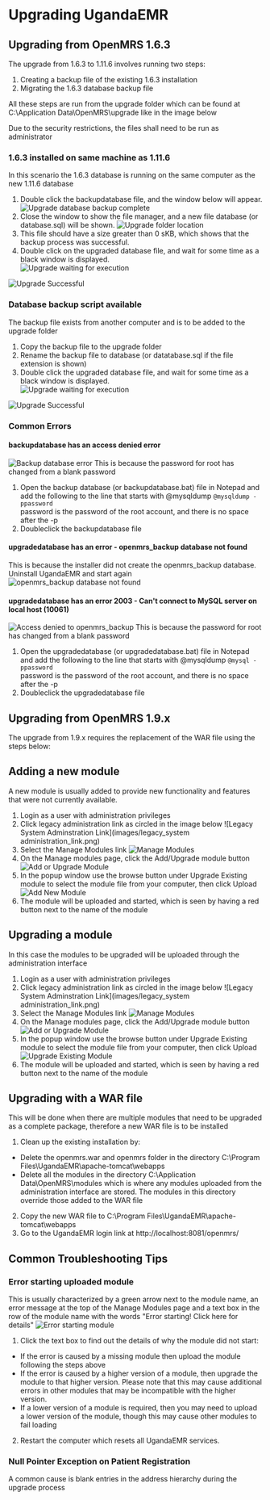 # Upgrading UgandaEMR 
## Upgrading from OpenMRS 1.6.3
The upgrade from 1.6.3 to 1.11.6 involves running two steps:
1. Creating a backup file of the existing 1.6.3 installation 
2. Migrating the 1.6.3 database backup file 

All these steps are run from the upgrade folder which can be found at C:\Application Data\OpenMRS\upgrade like in the image below 

Due to the security restrictions, the files shall need to be run as administrator 
### 1.6.3 installed on same machine as 1.11.6 
In this scenario the 1.6.3 database is running on the same computer as the new 1.11.6 database 

1. Double click the backupdatabase file, and the window below will appear. 
![Upgrade database backup complete](images/upgrade/upgrade_database_backup_completed.png)
2. Close the window to show the file manager, and a new file database (or database.sql) will be shown.
![Upgrade folder location](images/upgrade/upgrade_folder_with_backup_file.png)
3. This file should have a size greater than 0 sKB, which shows that the backup process was successful.
4. Double click on the upgraded database file, and wait for some time as a black window is displayed.   
![Upgrade waiting for execution](images/upgrade/upgrade_waiting_for_script_to_execute.png)

![Upgrade Successful](images/upgrade/upgrade_successful.png)
### Database backup script available 
The backup file exists from another computer and is to be added to the upgrade folder

1. Copy the backup file to the upgrade folder
2. Rename the backup file to database (or datatabase.sql if the file extension is shown)
3. Double click the upgraded database file, and wait for some time as a black window is displayed.   
![Upgrade waiting for execution](images/upgrade/upgrade_waiting_for_script_to_execute.png)

![Upgrade Successful](images/upgrade/upgrade_successful.png)

### Common Errors
#### backupdatabase has an access denied error
![Backup database error](images/upgrade/upgrade_backup_database_error.png)
This is because the password for root has changed from a blank password
1. Open the backup database (or backupdatabase.bat) file in Notepad and add the following to the line that starts with @mysqldump 
`@mysqldump -ppassword`  
password is the password of the root account, and there is no space after the -p
2. Doubleclick the backupdatabase file 

#### upgradedatabase has an error - openmrs_backup database not found
This is because the installer did not create the openmrs_backup database. Uninstall UgandaEMR and start again
![openmrs_backup database not found](images/upgrade/upgrade_error_openmrs_backup_not_found.png)
#### upgradedatabase has an error 2003 - Can't connect to MySQL server on local host (10061)
![Access denied to openmrs_backup](images/upgrade/upgrade_access_denied_to_openmrs_backup.png)
This is because the password for root has changed from a blank password
1. Open the upgradedatabase (or upgradedatabase.bat) file in Notepad and add the following to the line that starts with @mysqldump 
`@mysql -ppassword`  
password is the password of the root account, and there is no space after the -p
2. Doubleclick the upgradedatabase file

## Upgrading from OpenMRS 1.9.x
The upgrade from 1.9.x requires the replacement of the WAR file using the steps below:

## Adding a new module
A new module is usually added to provide new functionality and features that were not currently available. 
1. Login as a user with administration privileges
2. Click legacy administration link as circled in the image below
![Legacy System Adminstration Link](images/legacy_system administration_link.png)
3. Select the Manage Modules link 
![Manage Modules](images/manage_modules_link.png)
4. On the Manage modules page, click the Add/Upgrade module button
![Add or Upgrade Module](images/add_or_upgrade_module_button.png)
5. In the popup window use the browse button under Upgrade Existing module to select the module file from your computer, then click Upload
![Add New Module](images/upload_new_module.png)
6. The module will be uploaded and started, which is seen by having a red button next to the name of the module 

## Upgrading a module
In this case the modules to be upgraded will be uploaded through the administration interface
1. Login as a user with administration privileges
2. Click legacy administration link as circled in the image below
![Legacy System Adminstration Link](images/legacy_system administration_link.png)
3. Select the Manage Modules link 
![Manage Modules](images/manage_modules_link.png)
4. On the Manage modules page, click the Add/Upgrade module button
![Add or Upgrade Module](images/add_or_upgrade_module_button.png)
5. In the popup window use the browse button under Upgrade Existing module to select the module file from your computer, then click Upload
![Upgrade Existing Module](images/upgrade_existing_module.png)
6. The module will be uploaded and started, which is seen by having a red button next to the name of the module 

## Upgrading with a WAR file 
This will be done when there are multiple modules that need to be upgraded as a complete package, therefore a new WAR file is to be installed
1. Clean up the existing installation by: 
  * Delete the openmrs.war and openmrs folder in the directory C:\Program Files\UgandaEMR\apache-tomcat\webapps  
  * Delete all the modules in the directory C:\Application Data\OpenMRS\modules which is where any modules uploaded from the administration interface are stored. The modules in this directory override those added to the WAR file 
2. Copy the new WAR file to C:\Program Files\UgandaEMR\apache-tomcat\webapps  
3. Go to the UgandaEMR login link at http://localhost:8081/openmrs/ 

## Common Troubleshooting Tips
### Error starting uploaded module
This is usually characterized by a green arrow next to the module name, an error message at the top of the Manage Modules page and a text box in the row of the module name with the words "Error starting! Click here for details"
![Error starting module](images/error_starting_module.png)
1. Click the text box to find out the details of why the module did not start:
  - If the error is caused by a missing module then upload the module following the steps above
  - If the error is caused by a higher version of a module, then upgrade the module to that higher version. Please note that this may cause additional errors in other modules that may be incompatible with the higher version.
  - If a lower version of a module is required, then you may need to upload a lower version of the module, though this may cause other modules to fail loading  
2.  Restart the computer which resets all UgandaEMR services.
### Null Pointer Exception on Patient Registration
A common cause is blank entries in the address hierarchy during the upgrade process 
